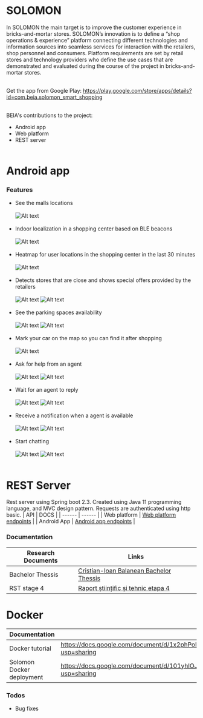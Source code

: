 # SOLOMON

In SOLOMON the main target is to improve the customer experience in bricks-and-mortar stores. SOLOMON’s innovation is to define a “shop operations & experience” platform connecting different technologies and information sources into seamless services for interaction with the retailers, shop personnel and consumers. Platform requirements are set by retail stores and technology providers who define the use cases that are demonstrated and evaluated during the course of the project in bricks-and-mortar stores.<br/><br/>

Get the app from Google Play: https://play.google.com/store/apps/details?id=com.beia.solomon_smart_shopping<br/><br/>

BEIA's contributions to the project:
  - Android app
  - Web platform
  - REST server<br/><br/>

# Android app
### Features
  - See the malls locations<br/><br/>
  ![Alt text](https://github.com/beia/beialand/blob/CristianBalanean/projects/solomon/Media/Screenshot_20201028-192105_Solomon.jpg?raw=true)<br/><br/>
  - Indoor localization in a shopping center based on BLE beacons<br/><br/>
  ![Alt text](https://github.com/beia/beialand/blob/CristianBalanean/projects/solomon/Media/Screenshot_20201029-164101_Solomon.jpg?raw=true)<br/><br/>
  - Heatmap for user locations in the shopping center in the last 30 minutes<br/><br/>
  ![Alt text](https://github.com/beia/beialand/blob/CristianBalanean/projects/solomon/Media/Screenshot_20201028-192302_Solomon.jpg?raw=true)<br/><br/>
  - Detects stores that are close and shows special offers provided by the retailers<br/><br/>
  ![Alt text](https://github.com/beia/beialand/blob/CristianBalanean/projects/solomon/Media/Screenshot_20201029-160348_Solomon.jpg?raw=true) ![Alt text](https://github.com/beia/beialand/blob/CristianBalanean/projects/solomon/Media/Screenshot_20201029-164530_Solomon.jpg?raw=true)<br/><br/>
  - See the parking spaces availability<br/><br/>
  ![Alt text](https://github.com/beia/beialand/blob/CristianBalanean/projects/solomon/Media/Screenshot_20201028-192322_Solomon.jpg?raw=true) ![Alt text](https://github.com/beia/beialand/blob/CristianBalanean/projects/solomon/Media/Screenshot_20201028-192824_Solomon.jpg?raw=true)<br/><br/>
  - Mark your car on the map so you can find it after shopping<br/><br/>
  ![Alt text](https://github.com/beia/beialand/blob/CristianBalanean/projects/solomon/Media/Screenshot_20201028-192413_Solomon.jpg?raw=true)<br/><br/>
- Ask for help from an agent<br/><br/>
  ![Alt text](https://github.com/beia/beialand/blob/CristianBalanean/projects/solomon/Media/chat_with_agent/user1.jpg?raw=true) ![Alt text](https://github.com/beia/beialand/blob/CristianBalanean/projects/solomon/Media/chat_with_agent/user2.jpg?raw=true)<br/><br/>
- Wait for an agent to reply<br/><br/>
  ![Alt text](https://github.com/beia/beialand/blob/CristianBalanean/projects/solomon/Media/chat_with_agent/agent1.png?raw=true) ![Alt text](https://github.com/beia/beialand/blob/CristianBalanean/projects/solomon/Media/chat_with_agent/agent2.png?raw=true)<br/><br/>
- Receive a notification when a agent is available<br/><br/>
  ![Alt text](https://github.com/beia/beialand/blob/CristianBalanean/projects/solomon/Media/chat_with_agent/user3.jpg?raw=true) ![Alt text](https://github.com/beia/beialand/blob/CristianBalanean/projects/solomon/Media/chat_with_agent/user4.jpg?raw=true)<br/><br/>
- Start chatting<br/><br/>
  ![Alt text](https://github.com/beia/beialand/blob/CristianBalanean/projects/solomon/Media/chat_with_agent/agent4.png?raw=true) ![Alt text](https://github.com/beia/beialand/blob/CristianBalanean/projects/solomon/Media/chat_with_agent/agent5.png?raw=true)<br/><br/>

# REST Server
Rest server using Spring boot 2.3.
Created using Java 11 programming language, and MVC design pattern.
Requests are authenticated using http basic.
| API | DOCS |
| ------ | ------ |
| Web platform | [Web platform endpoints][WPep] |
| Android App | [Android app endpoints][APep] |

### Documentation
| Research Documents | Links |
| ------ | ------ |
| Bachelor Thessis | [Cristian-Ioan Balanean Bachelor Thessis][Lcb] |
| RST stage 4 | [Raport științific și tehnic etapa 4][rst4] |

# Docker
| Documentation | Links |
| ------ | ------ |
| Docker tutorial | https://docs.google.com/document/d/1x2phPoIYIDglzmJGs2kNF2U6AhKjP2Y-noseYG8JkdU/edit?usp=sharing |
| Solomon Docker deployment | https://docs.google.com/document/d/101yhIOJOtRuCk47MxSwQg12NO9Q3FL3yHloWus14hjY/edit?usp=sharing |

### Todos
 - Bug fixes

   [WPep]: <https://docs.google.com/document/d/1gcilXmE5tOGrd5z3LERwDX6mZpSFRWUgoJU9NAUz3Ag/edit?usp=sharing>
   [APep]: <https://docs.google.com/document/d/1gcilXmE5tOGrd5z3LERwDX6mZpSFRWUgoJU9NAUz3Ag/edit?usp=sharing>
   [Lcb]: <https://drive.google.com/file/d/12xDPYR6QbN10o9EAYtxmyqtal6amLbGE/view?usp=sharing>
   [rst4]: <https://drive.google.com/file/d/1Yqh8DGKbAtmMy3f58ARsSCG5Z1UYf7kD/view>

   
